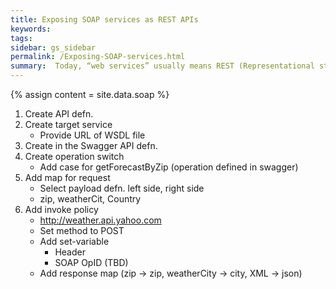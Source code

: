 ```yaml
---
title: Exposing SOAP services as REST APIs
keywords:
tags:
sidebar: gs_sidebar
permalink: /Exposing-SOAP-services.html
summary:  Today, “web services” usually means REST (Representational state transfer) APIs using JSON as the data exchange format.  However, the first generation of web services was built using SOAP (Simple Object Access Protocol), a standard protocol based on XML.  In many enterprises, SOAP web services are still important assets, and some APIs are only available via SOAP.
---
```


{% assign content = site.data.soap %}


1. Create API defn.
1. Create target service
   - Provide URL of WSDL file
1. Create in the Swagger API defn.
1. Create operation switch
   - Add case for getForecastByZip (operation defined in swagger)
1. Add map for request
   - Select payload defn. left side, right side
   - zip, weatherCit, Country
1. Add invoke policy
   - http://weather.api.yahoo.com
   - Set method to POST
   - Add set-variable
     - Header
     - SOAP OpID (TBD)
   - Add response map (zip -> zip, weatherCity -> city, XML -> json)
